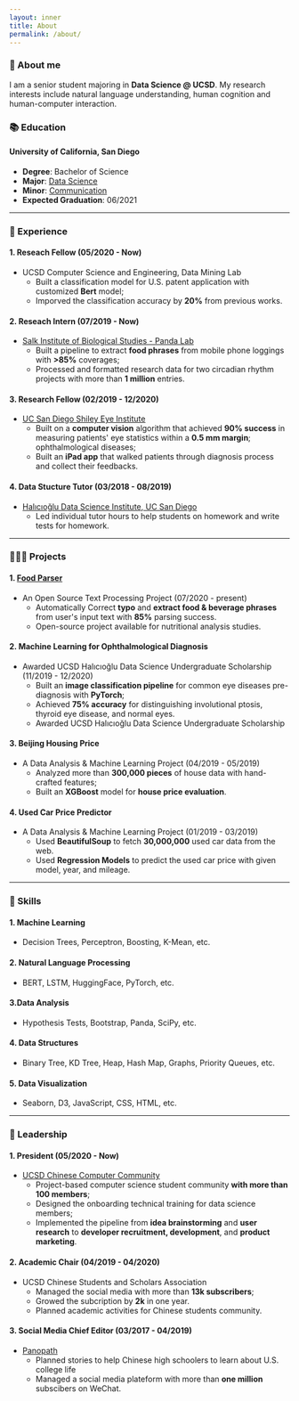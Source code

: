 ```yaml
---
layout: inner
title: About
permalink: /about/
---
```

### 👀 About me
I am a senior student majoring in **Data Science @ UCSD**. My research interests include natural language understanding, human cognition and human-computer interaction.

### 📚 Education
#### University of California, San Diego
- **Degree**: Bachelor of Science
- **Major**: [Data Science](https://datascience.ucsd.edu)
- **Minor**: [Communication](https://communication.ucsd.edu/)
- **Expected Graduation**: 06/2021

*****

### 💼 Experience
#### 1. Reseach Fellow (05/2020 - Now)
- UCSD Computer Science and Engineering, Data Mining Lab
	- Built a classification model for U.S. patent application with customized **Bert** model;
	- Imporved the classification accuracy by **20%** from previous works.

#### 2. Reseach Intern (07/2019 - Now)
- [Salk Institute of Biological Studies - Panda Lab](https://panda.salk.edu/)
	- Built a pipeline to extract **food phrases** from mobile phone loggings with **>85%** coverages;
	- Processed and formatted research data for two circadian rhythm projects with more than **1 million** entries.

#### 3. Research Fellow (02/2019 - 12/2020)
- [UC San Diego Shiley Eye Institute](https://shileyeye.ucsd.edu/)
	- Built on a **computer vision** algorithm that achieved **90% success** in measuring patients' eye statistics within a **0.5 mm margin**;
ophthalmological diseases;
	- Built an **iPad app** that walked patients through diagnosis process and collect their feedbacks.

#### 4. Data Stucture Tutor (03/2018 - 08/2019)
- [Halıcıoğlu Data Science Institute, UC San Diego](https://datascience.ucsd.edu/)
	- Led individual tutor hours to help students on homework and write tests for homework.

*****

### 👨🏻‍💻 Projects
#### 1. [Food Parser](https://github.com/JoeyHou/food_parser)
- An Open Source Text Processing Project (07/2020 - present)
	- Automatically Correct **typo** and **extract food & beverage phrases** from user's input text with **85%** parsing success.
	- Open-source project available for nutritional analysis studies.

#### 2. Machine Learning for Ophthalmological Diagnosis
- Awarded UCSD Halıcıoğlu Data Science Undergraduate Scholarship (11/2019 - 12/2020)
	- Built an **image classification pipeline** for common eye diseases pre-diagnosis with **PyTorch**;
	- Achieved **75% accuracy** for distinguishing involutional ptosis, thyroid eye disease, and normal eyes.
	- Awarded UCSD Halıcıoğlu Data Science Undergraduate Scholarship

#### 3. Beijing Housing Price
- A Data Analysis & Machine Learning Project (04/2019 - 05/2019)
	- Analyzed more than **300,000 pieces** of house data with hand-crafted features;
	- Built an **XGBoost** model for **house price evaluation**.

#### 4. Used Car Price Predictor
- A Data Analysis & Machine Learning Project (01/2019 - 03/2019)
	- Used **BeautifulSoup** to fetch **30,000,000** used car data from the web.
	- Used **Regression Models** to predict the used car price with given model, year, and mileage.

*****


### 🧠 Skills
#### 1. Machine Learning
-  Decision Trees, Perceptron, Boosting, K-Mean, etc.

#### 2. Natural Language Processing
- BERT, LSTM, HuggingFace, PyTorch, etc.

#### 3.Data Analysis
- Hypothesis Tests, Bootstrap, Panda, SciPy, etc.

#### 4. Data Structures
- Binary Tree, KD Tree, Heap, Hash Map, Graphs, Priority Queues, etc.

#### 5. Data Visualization
- Seaborn, D3, JavaScript, CSS, HTML, etc.

*****


### 🧩 Leadership
#### 1. President (05/2020 - Now)
- [UCSD Chinese Computer Community](http://ucsdtriplec.org/)
	- Project-based computer science student community **with more than 100 members**;
	- Designed the onboarding technical training for data science members;
	- Implemented the pipeline from **idea brainstorming** and **user research** to **developer recruitment, development**, and **product marketing**.

#### 2. Academic Chair (04/2019 - 04/2020)
- UCSD Chinese Students and Scholars Association
	- Managed the social media with more than **13k subscribers**;
	- Growed the subcription by **2k** in one year.
	- Planned academic activities for Chinese students community.

#### 3. Social Media Chief Editor (03/2017 - 04/2019)
- [Panopath](https://www.panopath.com/)
	- Planned stories to help Chinese high schoolers to learn about U.S. college life
	- Managed a social media plateform with more than **one million** subscibers on WeChat.

